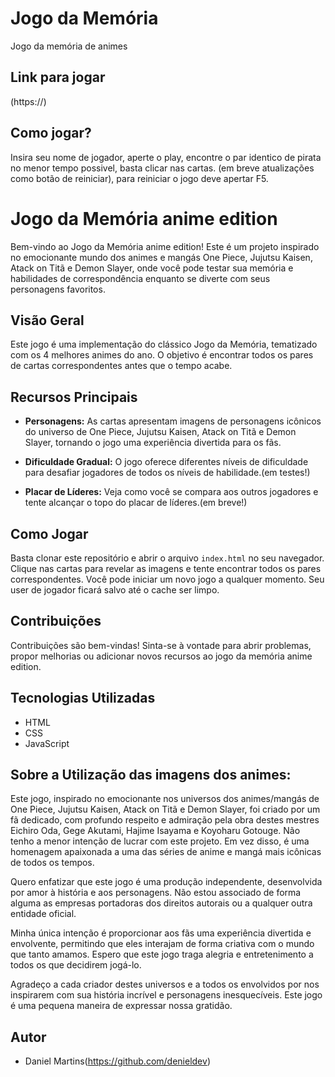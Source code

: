 # Jogo da Memória
Jogo da memória de animes

## Link para jogar
(https://)

## Como jogar?
Insira seu nome de jogador, aperte o play, encontre o par identico de pirata no menor tempo possivel, basta clicar nas cartas.
(em breve atualizações como botão de reiniciar), para reiniciar o jogo deve apertar F5.

# Jogo da Memória anime edition

Bem-vindo ao Jogo da Memória anime edition! Este é um projeto inspirado no emocionante mundo dos animes e mangás One Piece, Jujutsu Kaisen, Atack on Titã e Demon Slayer, onde você pode testar sua memória e habilidades de correspondência enquanto se diverte com seus personagens favoritos.

## Visão Geral

Este jogo é uma implementação do clássico Jogo da Memória, tematizado com os 4 melhores animes do ano. O objetivo é encontrar todos os pares de cartas correspondentes antes que o tempo acabe.

## Recursos Principais

- **Personagens:** As cartas apresentam imagens de personagens icônicos do universo de One Piece, Jujutsu Kaisen, Atack on Titã e Demon Slayer, tornando o jogo uma experiência divertida para os fãs.

- **Dificuldade Gradual:** O jogo oferece diferentes níveis de dificuldade para desafiar jogadores de todos os níveis de habilidade.(em testes!)

- **Placar de Líderes:** Veja como você se compara aos outros jogadores e tente alcançar o topo do placar de líderes.(em breve!)

## Como Jogar

Basta clonar este repositório e abrir o arquivo `index.html` no seu navegador. Clique nas cartas para revelar as imagens e tente encontrar todos os pares correspondentes. Você pode iniciar um novo jogo a qualquer momento.
Seu user de jogador ficará salvo até o cache ser limpo.

## Contribuições

Contribuições são bem-vindas! Sinta-se à vontade para abrir problemas, propor melhorias ou adicionar novos recursos ao jogo da memória anime edition.

## Tecnologias Utilizadas

- HTML
- CSS
- JavaScript

## Sobre a Utilização das imagens dos animes:
Este jogo, inspirado no emocionante nos universos dos animes/mangás de One Piece, Jujutsu Kaisen, Atack on Titã e Demon Slayer, foi criado por um fã dedicado, com profundo respeito e admiração pela obra destes mestres Eichiro Oda, Gege Akutami, Hajime Isayama e Koyoharu Gotouge. Não tenho a menor intenção de lucrar com este projeto. Em vez disso, é uma homenagem apaixonada a uma das séries de anime e mangá mais icônicas de todos os tempos.

Quero enfatizar que este jogo é uma produção independente, desenvolvida por amor à história e aos personagens. Não estou associado de forma alguma as empresas portadoras dos direitos autorais ou a qualquer outra entidade oficial.

Minha única intenção é proporcionar aos fãs uma experiência divertida e envolvente, permitindo que eles interajam de forma criativa com o mundo que tanto amamos. Espero que este jogo traga alegria e entretenimento a todos os que decidirem jogá-lo.

Agradeço a cada criador destes universos e a todos os envolvidos por nos inspirarem com sua história incrível e personagens inesquecíveis. Este jogo é uma pequena maneira de expressar nossa gratidão.

## Autor
- Daniel Martins(https://github.com/denieldev)

